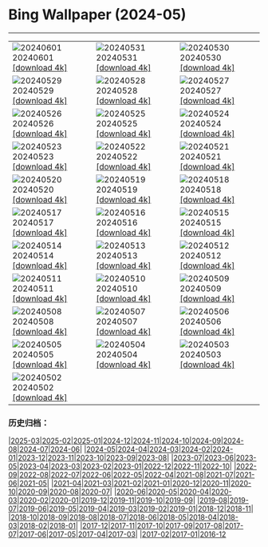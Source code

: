# Bing Wallpaper (2024-05)
**************

<table><tr><td><img class="wallpaper" src="https://www.bing.com/th?id=OHR.CancaoDoExilio_ZH-CN1012675104_1920x1080.jpg" alt="20240601"> 20240601 <a class="wallpaper_link" href="https://www.bing.com/th?id=OHR.CancaoDoExilio_ZH-CN1012675104_UHD.jpg">[download 4k]</a></td><td><img class="wallpaper" src="https://www.bing.com/th?id=OHR.YorkshireDalesNP_ZH-CN0775378262_1920x1080.jpg" alt="20240531"> 20240531 <a class="wallpaper_link" href="https://www.bing.com/th?id=OHR.YorkshireDalesNP_ZH-CN0775378262_UHD.jpg">[download 4k]</a></td><td><img class="wallpaper" src="https://www.bing.com/th?id=OHR.Everglades90th_ZH-CN9853372570_1920x1080.jpg" alt="20240530"> 20240530 <a class="wallpaper_link" href="https://www.bing.com/th?id=OHR.Everglades90th_ZH-CN9853372570_UHD.jpg">[download 4k]</a></td></tr><tr><td><img class="wallpaper" src="https://www.bing.com/th?id=OHR.MullOtter_ZH-CN9691813587_1920x1080.jpg" alt="20240529"> 20240529 <a class="wallpaper_link" href="https://www.bing.com/th?id=OHR.MullOtter_ZH-CN9691813587_UHD.jpg">[download 4k]</a></td><td><img class="wallpaper" src="https://www.bing.com/th?id=OHR.MeteoraMonastery_ZH-CN9551991708_1920x1080.jpg" alt="20240528"> 20240528 <a class="wallpaper_link" href="https://www.bing.com/th?id=OHR.MeteoraMonastery_ZH-CN9551991708_UHD.jpg">[download 4k]</a></td><td><img class="wallpaper" src="https://www.bing.com/th?id=OHR.SestriLevante_ZH-CN9286254645_1920x1080.jpg" alt="20240527"> 20240527 <a class="wallpaper_link" href="https://www.bing.com/th?id=OHR.SestriLevante_ZH-CN9286254645_UHD.jpg">[download 4k]</a></td></tr><tr><td><img class="wallpaper" src="https://www.bing.com/th?id=OHR.MethowWildflowers_ZH-CN8926661958_1920x1080.jpg" alt="20240526"> 20240526 <a class="wallpaper_link" href="https://www.bing.com/th?id=OHR.MethowWildflowers_ZH-CN8926661958_UHD.jpg">[download 4k]</a></td><td><img class="wallpaper" src="https://www.bing.com/th?id=OHR.MoroccoBenhaddou_ZH-CN8742267428_1920x1080.jpg" alt="20240525"> 20240525 <a class="wallpaper_link" href="https://www.bing.com/th?id=OHR.MoroccoBenhaddou_ZH-CN8742267428_UHD.jpg">[download 4k]</a></td><td><img class="wallpaper" src="https://www.bing.com/th?id=OHR.OrdesaNationalPark_ZH-CN8545620273_1920x1080.jpg" alt="20240524"> 20240524 <a class="wallpaper_link" href="https://www.bing.com/th?id=OHR.OrdesaNationalPark_ZH-CN8545620273_UHD.jpg">[download 4k]</a></td></tr><tr><td><img class="wallpaper" src="https://www.bing.com/th?id=OHR.IndianStarTortoise_ZH-CN7177478610_1920x1080.jpg" alt="20240523"> 20240523 <a class="wallpaper_link" href="https://www.bing.com/th?id=OHR.IndianStarTortoise_ZH-CN7177478610_UHD.jpg">[download 4k]</a></td><td><img class="wallpaper" src="https://www.bing.com/th?id=OHR.SnowGumTasmania_ZH-CN6975160884_1920x1080.jpg" alt="20240522"> 20240522 <a class="wallpaper_link" href="https://www.bing.com/th?id=OHR.SnowGumTasmania_ZH-CN6975160884_UHD.jpg">[download 4k]</a></td><td><img class="wallpaper" src="https://www.bing.com/th?id=OHR.MalaysiaTea_ZH-CN6758939415_1920x1080.jpg" alt="20240521"> 20240521 <a class="wallpaper_link" href="https://www.bing.com/th?id=OHR.MalaysiaTea_ZH-CN6758939415_UHD.jpg">[download 4k]</a></td></tr><tr><td><img class="wallpaper" src="https://www.bing.com/th?id=OHR.HoneycombBee_ZH-CN6572760814_1920x1080.jpg" alt="20240520"> 20240520 <a class="wallpaper_link" href="https://www.bing.com/th?id=OHR.HoneycombBee_ZH-CN6572760814_UHD.jpg">[download 4k]</a></td><td><img class="wallpaper" src="https://www.bing.com/th?id=OHR.VernazzaItaly_ZH-CN6245826569_1920x1080.jpg" alt="20240519"> 20240519 <a class="wallpaper_link" href="https://www.bing.com/th?id=OHR.VernazzaItaly_ZH-CN6245826569_UHD.jpg">[download 4k]</a></td><td><img class="wallpaper" src="https://www.bing.com/th?id=OHR.PacificRimNationalPark_ZH-CN5809123424_1920x1080.jpg" alt="20240518"> 20240518 <a class="wallpaper_link" href="https://www.bing.com/th?id=OHR.PacificRimNationalPark_ZH-CN5809123424_UHD.jpg">[download 4k]</a></td></tr><tr><td><img class="wallpaper" src="https://www.bing.com/th?id=OHR.TarangireElephants_ZH-CN5447385839_1920x1080.jpg" alt="20240517"> 20240517 <a class="wallpaper_link" href="https://www.bing.com/th?id=OHR.TarangireElephants_ZH-CN5447385839_UHD.jpg">[download 4k]</a></td><td><img class="wallpaper" src="https://www.bing.com/th?id=OHR.ReconquistaVigo_ZH-CN4619580424_1920x1080.jpg" alt="20240516"> 20240516 <a class="wallpaper_link" href="https://www.bing.com/th?id=OHR.ReconquistaVigo_ZH-CN4619580424_UHD.jpg">[download 4k]</a></td><td><img class="wallpaper" src="https://www.bing.com/th?id=OHR.BlueCityIndia_ZH-CN4275229255_1920x1080.jpg" alt="20240515"> 20240515 <a class="wallpaper_link" href="https://www.bing.com/th?id=OHR.BlueCityIndia_ZH-CN4275229255_UHD.jpg">[download 4k]</a></td></tr><tr><td><img class="wallpaper" src="https://www.bing.com/th?id=OHR.CarlsbadNP_ZH-CN4136753542_1920x1080.jpg" alt="20240514"> 20240514 <a class="wallpaper_link" href="https://www.bing.com/th?id=OHR.CarlsbadNP_ZH-CN4136753542_UHD.jpg">[download 4k]</a></td><td><img class="wallpaper" src="https://www.bing.com/th?id=OHR.NamibiaCanyon_ZH-CN3973338246_1920x1080.jpg" alt="20240513"> 20240513 <a class="wallpaper_link" href="https://www.bing.com/th?id=OHR.NamibiaCanyon_ZH-CN3973338246_UHD.jpg">[download 4k]</a></td><td><img class="wallpaper" src="https://www.bing.com/th?id=OHR.GuanacoMother_ZH-CN3856540256_1920x1080.jpg" alt="20240512"> 20240512 <a class="wallpaper_link" href="https://www.bing.com/th?id=OHR.GuanacoMother_ZH-CN3856540256_UHD.jpg">[download 4k]</a></td></tr><tr><td><img class="wallpaper" src="https://www.bing.com/th?id=OHR.TexasIndigoBunting_ZH-CN3699392300_1920x1080.jpg" alt="20240511"> 20240511 <a class="wallpaper_link" href="https://www.bing.com/th?id=OHR.TexasIndigoBunting_ZH-CN3699392300_UHD.jpg">[download 4k]</a></td><td><img class="wallpaper" src="https://www.bing.com/th?id=OHR.MisoolRajaAmpat_ZH-CN3557473032_1920x1080.jpg" alt="20240510"> 20240510 <a class="wallpaper_link" href="https://www.bing.com/th?id=OHR.MisoolRajaAmpat_ZH-CN3557473032_UHD.jpg">[download 4k]</a></td><td><img class="wallpaper" src="https://www.bing.com/th?id=OHR.EmirganPark_ZH-CN3394557999_1920x1080.jpg" alt="20240509"> 20240509 <a class="wallpaper_link" href="https://www.bing.com/th?id=OHR.EmirganPark_ZH-CN3394557999_UHD.jpg">[download 4k]</a></td></tr><tr><td><img class="wallpaper" src="https://www.bing.com/th?id=OHR.PortMarseille_ZH-CN3194394496_1920x1080.jpg" alt="20240508"> 20240508 <a class="wallpaper_link" href="https://www.bing.com/th?id=OHR.PortMarseille_ZH-CN3194394496_UHD.jpg">[download 4k]</a></td><td><img class="wallpaper" src="https://www.bing.com/th?id=OHR.LittleDuckling_ZH-CN2922471258_1920x1080.jpg" alt="20240507"> 20240507 <a class="wallpaper_link" href="https://www.bing.com/th?id=OHR.LittleDuckling_ZH-CN2922471258_UHD.jpg">[download 4k]</a></td><td><img class="wallpaper" src="https://www.bing.com/th?id=OHR.TheRoachesPeakDistrict_ZH-CN2657532467_1920x1080.jpg" alt="20240506"> 20240506 <a class="wallpaper_link" href="https://www.bing.com/th?id=OHR.TheRoachesPeakDistrict_ZH-CN2657532467_UHD.jpg">[download 4k]</a></td></tr><tr><td><img class="wallpaper" src="https://www.bing.com/th?id=OHR.SanMiguelAllende_ZH-CN1840507091_1920x1080.jpg" alt="20240505"> 20240505 <a class="wallpaper_link" href="https://www.bing.com/th?id=OHR.SanMiguelAllende_ZH-CN1840507091_UHD.jpg">[download 4k]</a></td><td><img class="wallpaper" src="https://www.bing.com/th?id=OHR.JediMonastery_ZH-CN0091557941_1920x1080.jpg" alt="20240504"> 20240504 <a class="wallpaper_link" href="https://www.bing.com/th?id=OHR.JediMonastery_ZH-CN0091557941_UHD.jpg">[download 4k]</a></td><td><img class="wallpaper" src="https://www.bing.com/th?id=OHR.SonoranSpring_ZH-CN9246678734_1920x1080.jpg" alt="20240503"> 20240503 <a class="wallpaper_link" href="https://www.bing.com/th?id=OHR.SonoranSpring_ZH-CN9246678734_UHD.jpg">[download 4k]</a></td></tr><tr><td><img class="wallpaper" src="https://www.bing.com/th?id=OHR.CratersOfTheMoon_ZH-CN8971565042_1920x1080.jpg" alt="20240502"> 20240502 <a class="wallpaper_link" href="https://www.bing.com/th?id=OHR.CratersOfTheMoon_ZH-CN8971565042_UHD.jpg">[download 4k]</a></td><td></td><td></td></tr></table>

### 历史归档：

|[2025-03](/../2025-03/2025-03.md)|[2025-02](/../2025-02/2025-02.md)|[2025-01](/../2025-01/2025-01.md)|[2024-12](/../2024-12/2024-12.md)|[2024-11](/../2024-11/2024-11.md)|[2024-10](/../2024-10/2024-10.md)|[2024-09](/../2024-09/2024-09.md)|[2024-08](/../2024-08/2024-08.md)|[2024-07](/../2024-07/2024-07.md)|[2024-06](/../2024-06/2024-06.md)|
|[2024-05](/2024-05.md)|[2024-04](/../2024-04/2024-04.md)|[2024-03](/../2024-03/2024-03.md)|[2024-02](/../2024-02/2024-02.md)|[2024-01](/../2024-01/2024-01.md)|[2023-12](/../2023-12/2023-12.md)|[2023-11](/../2023-11/2023-11.md)|[2023-10](/../2023-10/2023-10.md)|[2023-09](/../2023-09/2023-09.md)|[2023-08](/../2023-08/2023-08.md)|
|[2023-07](/../2023-07/2023-07.md)|[2023-06](/../2023-06/2023-06.md)|[2023-05](/../2023-05/2023-05.md)|[2023-04](/../2023-04/2023-04.md)|[2023-03](/../2023-03/2023-03.md)|[2023-02](/../2023-02/2023-02.md)|[2023-01](/../2023-01/2023-01.md)|[2022-12](/../2022-12/2022-12.md)|[2022-11](/../2022-11/2022-11.md)|[2022-10](/../2022-10/2022-10.md)|
|[2022-09](/../2022-09/2022-09.md)|[2022-08](/../2022-08/2022-08.md)|[2022-07](/../2022-07/2022-07.md)|[2022-06](/../2022-06/2022-06.md)|[2022-05](/../2022-05/2022-05.md)|[2022-04](/../2022-04/2022-04.md)|[2021-08](/../2021-08/2021-08.md)|[2021-07](/../2021-07/2021-07.md)|[2021-06](/../2021-06/2021-06.md)|[2021-05](/../2021-05/2021-05.md)|
|[2021-04](/../2021-04/2021-04.md)|[2021-03](/../2021-03/2021-03.md)|[2021-02](/../2021-02/2021-02.md)|[2021-01](/../2021-01/2021-01.md)|[2020-12](/../2020-12/2020-12.md)|[2020-11](/../2020-11/2020-11.md)|[2020-10](/../2020-10/2020-10.md)|[2020-09](/../2020-09/2020-09.md)|[2020-08](/../2020-08/2020-08.md)|[2020-07](/../2020-07/2020-07.md)|
|[2020-06](/../2020-06/2020-06.md)|[2020-05](/../2020-05/2020-05.md)|[2020-04](/../2020-04/2020-04.md)|[2020-03](/../2020-03/2020-03.md)|[2020-02](/../2020-02/2020-02.md)|[2020-01](/../2020-01/2020-01.md)|[2019-12](/../2019-12/2019-12.md)|[2019-11](/../2019-11/2019-11.md)|[2019-10](/../2019-10/2019-10.md)|[2019-09](/../2019-09/2019-09.md)|
|[2019-08](/../2019-08/2019-08.md)|[2019-07](/../2019-07/2019-07.md)|[2019-06](/../2019-06/2019-06.md)|[2019-05](/../2019-05/2019-05.md)|[2019-04](/../2019-04/2019-04.md)|[2019-03](/../2019-03/2019-03.md)|[2019-02](/../2019-02/2019-02.md)|[2019-01](/../2019-01/2019-01.md)|[2018-12](/../2018-12/2018-12.md)|[2018-11](/../2018-11/2018-11.md)|
|[2018-10](/../2018-10/2018-10.md)|[2018-09](/../2018-09/2018-09.md)|[2018-08](/../2018-08/2018-08.md)|[2018-07](/../2018-07/2018-07.md)|[2018-06](/../2018-06/2018-06.md)|[2018-05](/../2018-05/2018-05.md)|[2018-04](/../2018-04/2018-04.md)|[2018-03](/../2018-03/2018-03.md)|[2018-02](/../2018-02/2018-02.md)|[2018-01](/../2018-01/2018-01.md)|
|[2017-12](/../2017-12/2017-12.md)|[2017-11](/../2017-11/2017-11.md)|[2017-10](/../2017-10/2017-10.md)|[2017-09](/../2017-09/2017-09.md)|[2017-08](/../2017-08/2017-08.md)|[2017-07](/../2017-07/2017-07.md)|[2017-06](/../2017-06/2017-06.md)|[2017-05](/../2017-05/2017-05.md)|[2017-04](/../2017-04/2017-04.md)|[2017-03](/../2017-03/2017-03.md)|
|[2017-02](/../2017-02/2017-02.md)|[2017-01](/../2017-01/2017-01.md)|[2016-12](/../2016-12/2016-12.md)